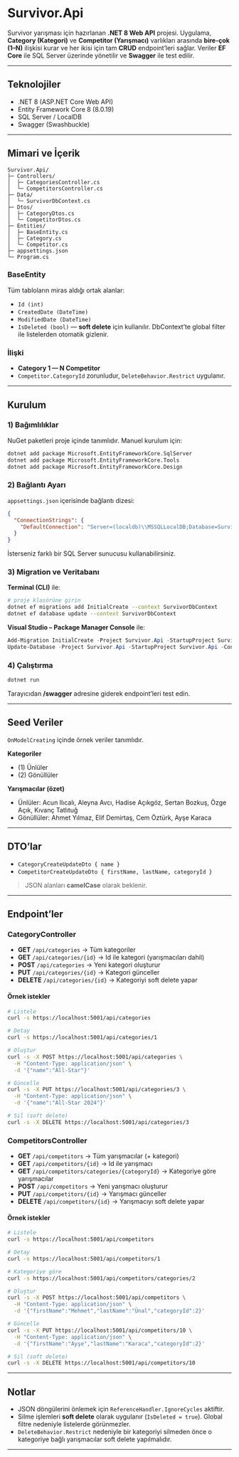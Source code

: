 # Survivor.Api

Survivor yarışması için hazırlanan **.NET 8 Web API** projesi. Uygulama, **Category (Kategori)** ve **Competitor (Yarışmacı)** varlıkları arasında **bire-çok (1–N)** ilişkisi kurar ve her ikisi için tam **CRUD** endpoint’leri sağlar. Veriler **EF Core** ile SQL Server üzerinde yönetilir ve **Swagger** ile test edilir.

---

## Teknolojiler

* .NET 8 (ASP.NET Core Web API)
* Entity Framework Core 8 (8.0.19)
* SQL Server / LocalDB
* Swagger (Swashbuckle)

---

## Mimari ve İçerik

```
Survivor.Api/
├─ Controllers/
│  ├─ CategoriesController.cs
│  └─ CompetitorsController.cs
├─ Data/
│  └─ SurvivorDbContext.cs
├─ Dtos/
│  ├─ CategoryDtos.cs
│  └─ CompetitorDtos.cs
├─ Entities/
│  ├─ BaseEntity.cs
│  ├─ Category.cs
│  └─ Competitor.cs
├─ appsettings.json
└─ Program.cs
```

### BaseEntity

Tüm tabloların miras aldığı ortak alanlar:

* `Id (int)`
* `CreatedDate (DateTime)`
* `ModifiedDate (DateTime)`
* `IsDeleted (bool)` — **soft delete** için kullanılır. DbContext’te global filter ile listelerden otomatik gizlenir.

### İlişki

* **Category 1 — N Competitor**
* `Competitor.CategoryId` zorunludur, `DeleteBehavior.Restrict` uygulanır.

---

## Kurulum

### 1) Bağımlılıklar

NuGet paketleri proje içinde tanımlıdır. Manuel kurulum için:

```bash
dotnet add package Microsoft.EntityFrameworkCore.SqlServer
dotnet add package Microsoft.EntityFrameworkCore.Tools
dotnet add package Microsoft.EntityFrameworkCore.Design
```

### 2) Bağlantı Ayarı

`appsettings.json` içerisinde bağlantı dizesi:

```json
{
  "ConnectionStrings": {
    "DefaultConnection": "Server=(localdb)\\MSSQLLocalDB;Database=SurvivorDb;Trusted_Connection=True;TrustServerCertificate=True;"
  }
}
```

İsterseniz farklı bir SQL Server sunucusu kullanabilirsiniz.

### 3) Migration ve Veritabanı

**Terminal (CLI)** ile:

```bash
# proje klasörüne girin
dotnet ef migrations add InitialCreate --context SurvivorDbContext
dotnet ef database update --context SurvivorDbContext
```

**Visual Studio – Package Manager Console** ile:

```powershell
Add-Migration InitialCreate -Project Survivor.Api -StartupProject Survivor.Api -Context SurvivorDbContext
Update-Database -Project Survivor.Api -StartupProject Survivor.Api -Context SurvivorDbContext
```

### 4) Çalıştırma

```bash
dotnet run
```

Tarayıcıdan **/swagger** adresine giderek endpoint’leri test edin.

---

## Seed Veriler

`OnModelCreating` içinde örnek veriler tanımlıdır.

**Kategoriler**

* (1) Ünlüler
* (2) Gönüllüler

**Yarışmacılar (özet)**

* Ünlüler: Acun Ilıcalı, Aleyna Avcı, Hadise Açıkgöz, Sertan Bozkuş, Özge Açık, Kıvanç Tatlıtuğ
* Gönüllüler: Ahmet Yılmaz, Elif Demirtaş, Cem Öztürk, Ayşe Karaca

---

## DTO’lar

* `CategoryCreateUpdateDto { name }`
* `CompetitorCreateUpdateDto { firstName, lastName, categoryId }`

> JSON alanları **camelCase** olarak beklenir.

---

## Endpoint’ler

### CategoryController

* **GET** `/api/categories` → Tüm kategoriler
* **GET** `/api/categories/{id}` → Id ile kategori (yarışmacıları dahil)
* **POST** `/api/categories` → Yeni kategori oluşturur
* **PUT** `/api/categories/{id}` → Kategori günceller
* **DELETE** `/api/categories/{id}` → Kategoriyi soft delete yapar

#### Örnek istekler

```bash
# Listele
curl -s https://localhost:5001/api/categories

# Detay
curl -s https://localhost:5001/api/categories/1

# Oluştur
curl -s -X POST https://localhost:5001/api/categories \
  -H "Content-Type: application/json" \
  -d '{"name":"All-Star"}'

# Güncelle
curl -s -X PUT https://localhost:5001/api/categories/3 \
  -H "Content-Type: application/json" \
  -d '{"name":"All-Star 2024"}'

# Sil (soft delete)
curl -s -X DELETE https://localhost:5001/api/categories/3
```

### CompetitorsController

* **GET** `/api/competitors` → Tüm yarışmacılar (+ kategori)
* **GET** `/api/competitors/{id}` → Id ile yarışmacı
* **GET** `/api/competitors/categories/{categoryId}` → Kategoriye göre yarışmacılar
* **POST** `/api/competitors` → Yeni yarışmacı oluşturur
* **PUT** `/api/competitors/{id}` → Yarışmacı günceller
* **DELETE** `/api/competitors/{id}` → Yarışmacıyı soft delete yapar

#### Örnek istekler

```bash
# Listele
curl -s https://localhost:5001/api/competitors

# Detay
curl -s https://localhost:5001/api/competitors/1

# Kategoriye göre
curl -s https://localhost:5001/api/competitors/categories/2

# Oluştur
curl -s -X POST https://localhost:5001/api/competitors \
  -H "Content-Type: application/json" \
  -d '{"firstName":"Mehmet","lastName":"Ünal","categoryId":2}'

# Güncelle
curl -s -X PUT https://localhost:5001/api/competitors/10 \
  -H "Content-Type: application/json" \
  -d '{"firstName":"Ayşe","lastName":"Karaca","categoryId":2}'

# Sil (soft delete)
curl -s -X DELETE https://localhost:5001/api/competitors/10
```

---

## Notlar

* JSON döngülerini önlemek için `ReferenceHandler.IgnoreCycles` aktiftir.
* Silme işlemleri **soft delete** olarak uygulanır (`IsDeleted = true`). Global filtre nedeniyle listelerde görünmezler.
* `DeleteBehavior.Restrict` nedeniyle bir kategoriyi silmeden önce o kategoriye bağlı yarışmacılar soft delete yapılmalıdır.

---

